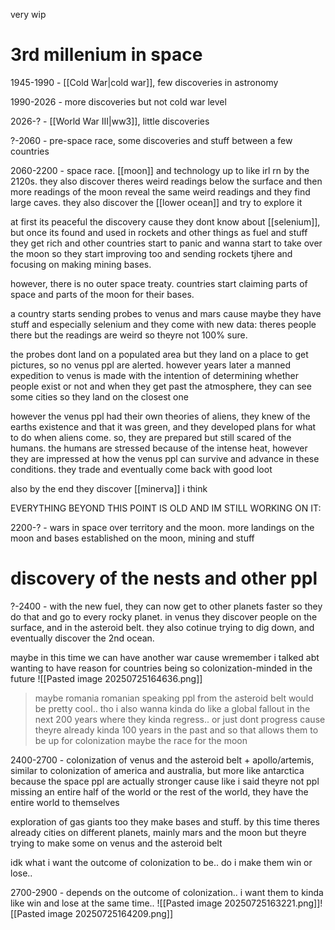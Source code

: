 very wip
# 3rd millenium in space
1945-1990 - [[Cold War|cold war]], few discoveries in astronomy 


1990-2026 - more discoveries but not cold war level


2026-? - [[World War III|ww3]], little discoveries

?-2060 - pre-space race, some discoveries and stuff between a few countries

2060-2200 - space race. [[moon]] and technology up to like irl rn by the 2120s. they also discover theres weird readings below the surface and then more readings of the moon reveal the same weird readings and they find large caves. they also discover the [[lower ocean]] and try to explore it

at first its peaceful the discovery cause they dont know about [[selenium]], but once its found and used in rockets and other things as fuel and stuff they get rich and other countries start to panic and wanna start to take over the moon so they start improving too and sending rockets tjhere and focusing on making mining bases.

however, there is no outer space treaty. countries start claiming parts of space and parts of the moon for their bases.

a country starts sending probes to venus and mars cause maybe they have stuff and especially selenium and they come with new data: theres people there but the readings are weird so theyre not 100% sure. 

the probes dont land on a populated area but they land on a place to get pictures, so no venus ppl are alerted. however years later a manned expedition to venus is made with the intention of determining whether people exist or not and when they get past the atmosphere, they can see some cities so they land on the closest one 

however the venus ppl had their own theories of aliens, they knew of the earths existence and that it was green, and they developed plans for what to do when aliens come. so, they are prepared but still scared of the humans. the humans are stressed because of the intense heat, however they are impressed at how the venus ppl can survive and advance in these conditions. they trade and eventually come back with good loot

also by the end they discover [[minerva]] i think

EVERYTHING BEYOND THIS POINT IS OLD AND IM STILL WORKING ON IT:

2200-? - wars in space over territory and the moon. more landings on the moon and bases established on the moon, mining and stuff

# discovery of the nests and other ppl
?-2400 - with the new fuel, they can now get to other planets faster so they do that and go to every rocky planet. in venus they discover people on the surface, and in the asteroid belt. they also cotinue trying to dig down, and eventually discover the 2nd ocean.

maybe in this time we can have another war cause wremember i talked abt wanting to have reason for countries being so colonization-minded in the future 
![[Pasted image 20250725164636.png]]
> maybe romania
> romanian speaking ppl from the asteroid belt would be pretty cool..
> tho i also wanna kinda do like
> a global fallout in the next 200 years where they kinda regress.. or just dont progress cause theyre
> already kinda 100 years in the past
> and so that allows them to be up for colonization
> maybe the race for the moon

2400-2700 - colonization of venus and the asteroid belt + apollo/artemis, similar to colonization of america and australia, but more like antarctica because the space ppl are actually stronger cause like i said theyre not ppl missing an entire half of the world or the rest of the world, they have the entire world to themselves

exploration of gas giants too they make bases and stuff. by this time theres already cities on different planets, mainly mars and the moon but theyre trying to make some on venus and the asteroid belt

idk what i want the outcome of colonization to be.. do i make them win or lose..


2700-2900 - depends on the outcome of colonization.. i want them to kinda like win and lose at the same time..
![[Pasted image 20250725163221.png]]![[Pasted image 20250725164209.png]]